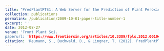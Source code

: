 ```yaml
---
title: "PredPlantPTS1: A Web Server for the Prediction of Plant Peroxisomal Proteins"
collection: publications
permalink: /publication/2009-10-01-paper-title-number-1
excerpt: ''
date: 2012-08-27
venue: 'Front Plant Sci.
paperurl: 'https://www.frontiersin.org/articles/10.3389/fpls.2012.00194/full'
citation: 'Reumann, S., Buchwald, D., & Lingner, T. (2012). PredPlantPTS1: a web server for the prediction of plant peroxisomal proteins. Frontiers in plant science, 3, 194.'
---
```



